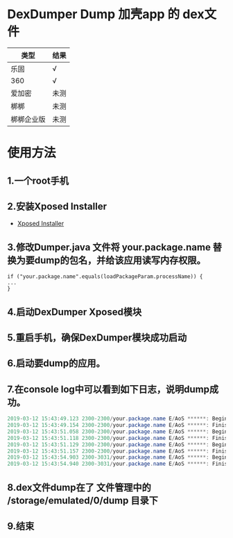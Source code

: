 # DexDumper Dump 加壳app 的 dex文件

|类型|结果|
|--|--|
|乐固 |√
|360 |√
|爱加密|未测
|梆梆 |未测
|梆梆企业版 |未测


# 使用方法
## 1.一个root手机
## 2.安装Xposed Installer

* [Xposed Installer](https://repo.xposed.info/module/de.robv.android.xposed.installer)

## 3.修改Dumper.java 文件将 your.package.name 替换为要dump的包名，并给该应用读写内存权限。
```
if ("your.package.name".equals(loadPackageParam.processName)) {
...
}
```
## 4.启动DexDumper Xposed模块
## 5.重启手机，确保DexDumper模块成功启动
## 6.启动要dump的应用。
## 7.在console log中可以看到如下日志，说明dump成功。

```java
2019-03-12 15:43:49.123 2300-2300/your.package.name E/AoS ******: Begin dump dex :/storage/emulated/0/dump/dump_your.package.name1.dex  size :4022044
2019-03-12 15:43:49.154 2300-2300/your.package.name E/AoS ******: Finished dump dex :/storage/emulated/0/dump/dump_your.package.name1.dex  size :4022044
2019-03-12 15:43:51.058 2300-2300/your.package.name E/AoS ******: Begin dump dex :/storage/emulated/0/dump/dump_your.package.name2.dex  size :8809440
2019-03-12 15:43:51.118 2300-2300/your.package.name E/AoS ******: Finished dump dex :/storage/emulated/0/dump/dump_your.package.name2.dex  size :8809440
2019-03-12 15:43:51.129 2300-2300/your.package.name E/AoS ******: Begin dump dex :/storage/emulated/0/dump/dump_your.package.name3.dex  size :4186260
2019-03-12 15:43:51.157 2300-2300/your.package.name E/AoS ******: Finished dump dex :/storage/emulated/0/dump/dump_your.package.name3.dex  size :4186260
2019-03-12 15:43:54.903 2300-3031/your.package.name E/AoS ******: Begin dump dex :/storage/emulated/0/dump/dump_your.package.name4.dex  size :6645372
2019-03-12 15:43:54.940 2300-3031/your.package.name E/AoS ******: Finished dump dex :/storage/emulated/0/dump/dump_your.package.name4.dex  size :6645372
```
## 8.dex文件dump在了 文件管理中的 /storage/emulated/0/dump 目录下
## 9.结束
